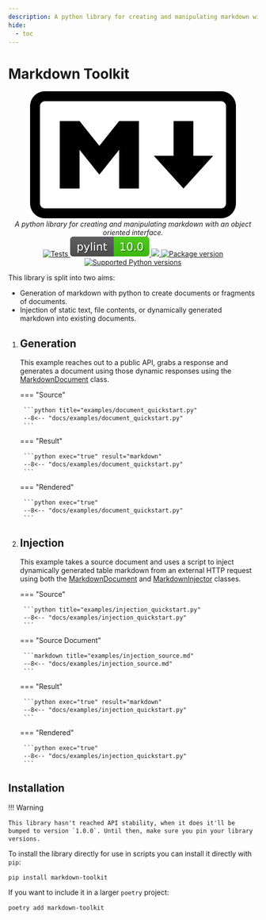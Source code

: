 ```yaml
---
description: A python library for creating and manipulating markdown with an object oriented interface.
hide:
  - toc
---
```


# Markdown Toolkit 

<p align="center">
<img src="img/markdown-mark.svg"><br>
<em>A python library for creating and manipulating markdown with an object oriented interface.</em><br>
<a href="https://github.com/danielloader/markdown-toolkit/actions/workflows/tests.yml?query=branch%3Amain" target="_blank">
    <img src="https://github.com/danielloader/markdown-toolkit/actions/workflows/tests.yml/badge.svg?branch=main&event=push" alt="Tests">
</a>
<a href="https://pylint.pycqa.org/en/latest/" target="_blank">
    <img src="img/badge-pylint.svg" alt="Pylint">
</a>
<a href="https://codecov.io/gh/danielloader/markdown-toolkit">
    <img src="https://codecov.io/gh/danielloader/markdown-toolkit/branch/main/graph/badge.svg?token=ISLVJD6TDY"/>
</a>
<a href="https://pypi.org/project/markdown-toolkit" target="_blank">
    <img src="https://img.shields.io/pypi/v/markdown-toolkit?color=%2334D058&label=pypi%20package" alt="Package version">
</a>
<a href="https://pypi.org/project/markdown-toolkit" target="_blank">
    <img src="https://img.shields.io/pypi/pyversions/markdown-toolkit.svg?color=%2334D058" alt="Supported Python versions">
</a>
</p>

This library is split into two aims:

* Generation of markdown with python to create documents or fragments of documents.
* Injection of static text, file contents, or dynamically generated markdown into existing documents.

1. ## Generation 

    This example reaches out to a public API, grabs a response and generates a document
    using those dynamic responses using the [MarkdownDocument](reference/makdowndocument.md#markdowndocument) class.

    === "Source"

        ```python title="examples/document_quickstart.py"
        --8<-- "docs/examples/document_quickstart.py"
        ```

    === "Result"

        ```python exec="true" result="markdown"
        --8<-- "docs/examples/document_quickstart.py"
        ```

    === "Rendered"

        ```python exec="true"
        --8<-- "docs/examples/document_quickstart.py"
        ```

1. ## Injection

    This example takes a source document and uses a script
    to inject dynamically generated table markdown from an external HTTP request using both the 
    [MarkdownDocument](reference/makdowndocument.md#markdowndocument) and 
    [MarkdownInjector](reference/markdowninjector.md#markdowninjector) classes.

    === "Source"

        ```python title="examples/injection_quickstart.py"
        --8<-- "docs/examples/injection_quickstart.py"
        ```

    === "Source Document"

        ```markdown title="examples/injection_source.md"
        --8<-- "docs/examples/injection_source.md"
        ```

    === "Result"

        ```python exec="true" result="markdown"
        --8<-- "docs/examples/injection_quickstart.py"
        ```

    === "Rendered"

        ```python exec="true"
        --8<-- "docs/examples/injection_quickstart.py"
        ```

## Installation

!!! Warning

    This library hasn't reached API stability, when it does it'll be bumped to version `1.0.0`. Until then, make sure you pin your library versions.

To install the library directly for use in scripts you can install it directly with `pip`:

```shell
pip install markdown-toolkit
```

If you want to include it in a larger `poetry` project:
```shell
poetry add markdown-toolkit
```

